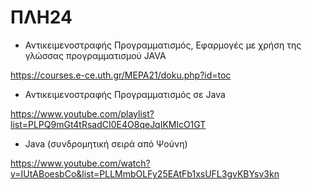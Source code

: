 # ΠΛΗ24

- Αντικειμενοστραφής Προγραμματισμός, Εφαρμογές με χρήση της γλώσσας προγραμματισμού JAVA

https://courses.e-ce.uth.gr/MEPA21/doku.php?id=toc

- Αντικειμενοστραφής Προγραμματισμός σε Java

https://www.youtube.com/playlist?list=PLPQ9mGt4tRsadCI0E4O8qeJqIKMlcO1GT

- Java (συνδρομητική σειρά από Ψούνη)

https://www.youtube.com/watch?v=IUtABoesbCo&list=PLLMmbOLFy25EAtFb1xsUFL3gvKBYsv3kn
